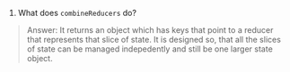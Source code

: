 1. What does `combineReducers` do?
> Answer: It returns an object which has keys that point to a reducer that represents that slice of state. It is designed so, that all the slices of state can be managed indepedently and still be one larger state object.  